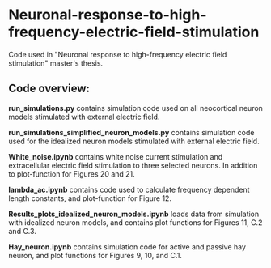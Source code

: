 # Neuronal-response-to-high-frequency-electric-field-stimulation

Code used in "Neuronal response to high-frequency electric field stimulation" master's thesis.

## Code overview:

**run_simulations.py** contains simulation code used on all neocortical neuron models stimulated with external electric field.

**run_simulations_simplified_neuron_models.py** contains simulation code used for the idealized neuron models stimulated with external electric field. 

**White_noise.ipynb** contains white noise current stimulation and extracellular electric field stimulation to three selected neurons. In addition to plot-function for Figures 20 and 21.

**lambda_ac.ipynb** contains code used to calculate frequency dependent length constants, and plot-function for Figure 12.

**Results_plots_idealized_neuron_models.ipynb** loads data from simulation with idealized neuron models, and contains plot functions for Figures 11, C.2 and C.3. 

**Hay_neuron.ipynb** contains simulation code for active and passive hay neuron, and plot functions for Figures 9, 10, and C.1.

